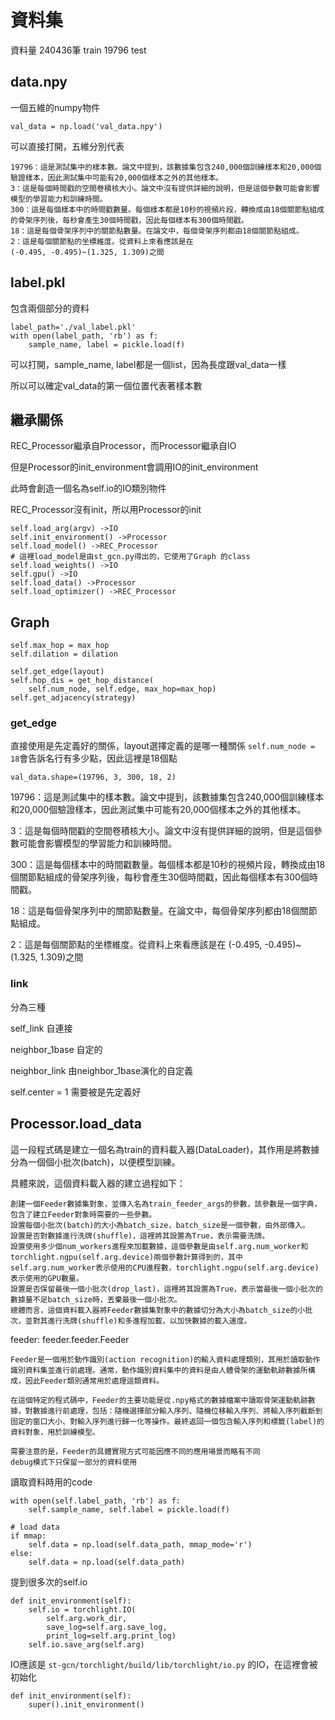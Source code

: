 # 資料集
資料量 240436筆 train 19796 test
## data.npy
一個五維的numpy物件
```
val_data = np.load('val_data.npy')
```
可以直接打開，五維分別代表
```
19796：這是測試集中的樣本數。論文中提到，該數據集包含240,000個訓練樣本和20,000個驗證樣本，因此測試集中可能有20,000個樣本之外的其他樣本。
3：這是每個時間戳的空間卷積核大小。論文中沒有提供詳細的說明，但是這個參數可能會影響模型的學習能力和訓練時間。
300：這是每個樣本中的時間戳數量。每個樣本都是10秒的視頻片段，轉換成由18個關節點組成的骨架序列後，每秒會產生30個時間戳，因此每個樣本有300個時間戳。
18：這是每個骨架序列中的關節點數量。在論文中，每個骨架序列都由18個關節點組成。
2：這是每個關節點的坐標維度。從資料上來看應該是在
(-0.495, -0.495)~(1.325, 1.309)之間
```
## label.pkl
包含兩個部分的資料
```
label_path='./val_label.pkl'
with open(label_path, 'rb') as f:
    sample_name, label = pickle.load(f)
```
可以打開，sample_name, label都是一個list，因為長度跟val_data一樣

所以可以確定val_data的第一個位置代表著樣本數

## 繼承關係
REC_Processor繼承自Processor，而Processor繼承自IO

但是Processor的init_environment會調用IO的init_environment

此時會創造一個名為self.io的IO類別物件

REC_Processor沒有init，所以用Processor的init
```
self.load_arg(argv) ->IO
self.init_environment() ->Processor
self.load_model() ->REC_Processor
# 這裡load_model是由st_gcn.py得出的，它使用了Graph 的class
self.load_weights() ->IO
self.gpu() ->IO
self.load_data() ->Processor
self.load_optimizer() ->REC_Processor
```
## Graph
```
self.max_hop = max_hop
self.dilation = dilation

self.get_edge(layout)
self.hop_dis = get_hop_distance(
    self.num_node, self.edge, max_hop=max_hop)
self.get_adjacency(strategy)
```
### get_edge
直接使用是先定義好的關係，layout選擇定義的是哪一種關係
`self.num_node = 18`會告訴名行有多少點，因此這裡是18個點

`val_data.shape=(19796, 3, 300, 18, 2)`

19796：這是測試集中的樣本數。論文中提到，該數據集包含240,000個訓練樣本和20,000個驗證樣本，因此測試集中可能有20,000個樣本之外的其他樣本。

3：這是每個時間戳的空間卷積核大小。論文中沒有提供詳細的說明，但是這個參數可能會影響模型的學習能力和訓練時間。

300：這是每個樣本中的時間戳數量。每個樣本都是10秒的視頻片段，轉換成由18個關節點組成的骨架序列後，每秒會產生30個時間戳，因此每個樣本有300個時間戳。

18：這是每個骨架序列中的關節點數量。在論文中，每個骨架序列都由18個關節點組成。

2：這是每個關節點的坐標維度。從資料上來看應該是在
(-0.495, -0.495)~(1.325, 1.309)之間

###  link
分為三種

self_link 自連接

neighbor_1base 自定的

neighbor_link 由neighbor_1base演化的自定義

self.center = 1 需要被是先定義好

## Processor.load_data

這一段程式碼是建立一個名為train的資料載入器(DataLoader)，其作用是將數據分為一個個小批次(batch)，以便模型訓練。

具體來說，這個資料載入器的建立過程如下：
```
創建一個Feeder數據集對象，並傳入名為train_feeder_args的參數，該參數是一個字典，包含了建立Feeder對象時需要的一些參數。
設置每個小批次(batch)的大小為batch_size，batch_size是一個參數，由外部傳入。
設置是否對數據進行洗牌(shuffle)，這裡將其設置為True，表示需要洗牌。
設置使用多少個num_workers進程來加載數據，這個參數是由self.arg.num_worker和torchlight.ngpu(self.arg.device)兩個參數計算得到的，其中self.arg.num_worker表示使用的CPU進程數，torchlight.ngpu(self.arg.device)表示使用的GPU數量。
設置是否保留最後一個小批次(drop_last)，這裡將其設置為True，表示當最後一個小批次的數據量不足batch_size時，丟棄最後一個小批次。
總體而言，這個資料載入器將Feeder數據集對象中的數據切分為大小為batch_size的小批次，並對其進行洗牌(shuffle)和多進程加載，以加快數據的載入速度。
```
feeder: feeder.feeder.Feeder
```
Feeder是一個用於動作識別(action recognition)的輸入資料處理類別，其用於讀取動作識別資料集並進行前處理。通常，動作識別資料集中的資料是由人體骨架的運動軌跡數據所構成，因此Feeder類別通常用於處理這類資料。

在這個特定的程式碼中，Feeder的主要功能是從.npy格式的數據檔案中讀取骨架運動軌跡數據，對數據進行前處理，包括：隨機選擇部分輸入序列、隨機位移輸入序列、將輸入序列截斷到固定的窗口大小、對輸入序列進行歸一化等操作。最終返回一個包含輸入序列和標籤(label)的資料對象，用於訓練模型。

需要注意的是，Feeder的具體實現方式可能因應不同的應用場景而略有不同
debug模式下只保留一部分的資料使用
```
讀取資料時用的code
```
with open(self.label_path, 'rb') as f:
    self.sample_name, self.label = pickle.load(f)

# load data
if mmap:
    self.data = np.load(self.data_path, mmap_mode='r')
else:
    self.data = np.load(self.data_path)
```

提到很多次的self.io
```
def init_environment(self):
    self.io = torchlight.IO(
        self.arg.work_dir,
        save_log=self.arg.save_log,
        print_log=self.arg.print_log)
    self.io.save_arg(self.arg)
```
IO應該是
`st-gcn/torchlight/build/lib/torchlight/io.py`
的IO，在這裡會被初始化
```
def init_environment(self):
    super().init_environment()
```
